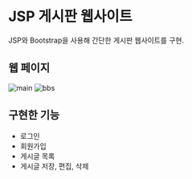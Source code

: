 # JSP 게시판 웹사이트

JSP와 Bootstrap을 사용해 간단한 게시판 웹사이트를 구현.

## 웹 페이지
![main](https://user-images.githubusercontent.com/38181303/41834752-4abd1d60-7890-11e8-88b1-921d3b8602e7.png)
![bbs](https://user-images.githubusercontent.com/38181303/41834776-5b74aca4-7890-11e8-930f-b262e4f91799.png)

## 구현한 기능
- 로그인
- 회원가입
- 게시글 목록
- 게시글 저장, 편집, 삭제
